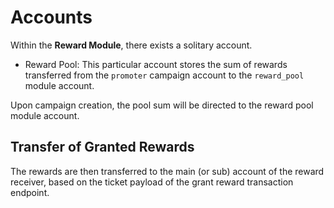 # **Accounts**

Within the **Reward Module**, there exists a solitary account.

- Reward Pool: This particular account stores the sum of rewards transferred from the `promoter` campaign account to the `reward_pool` module account.

Upon campaign creation, the pool sum will be directed to the reward pool module account.

## **Transfer of Granted Rewards**

The rewards are then transferred to the main (or sub) account of the reward receiver, based on the ticket payload of the grant reward transaction endpoint.
